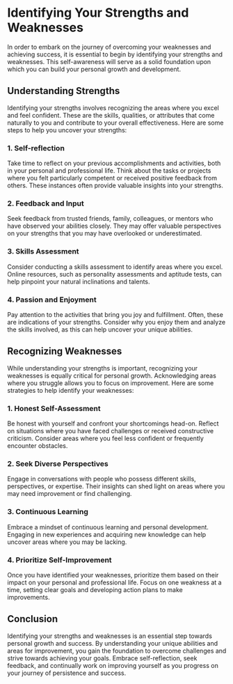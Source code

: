 Identifying Your Strengths and Weaknesses
====================================================

In order to embark on the journey of overcoming your weaknesses and achieving success, it is essential to begin by identifying your strengths and weaknesses. This self-awareness will serve as a solid foundation upon which you can build your personal growth and development.

Understanding Strengths
-----------------------

Identifying your strengths involves recognizing the areas where you excel and feel confident. These are the skills, qualities, or attributes that come naturally to you and contribute to your overall effectiveness. Here are some steps to help you uncover your strengths:

### 1. Self-reflection

Take time to reflect on your previous accomplishments and activities, both in your personal and professional life. Think about the tasks or projects where you felt particularly competent or received positive feedback from others. These instances often provide valuable insights into your strengths.

### 2. Feedback and Input

Seek feedback from trusted friends, family, colleagues, or mentors who have observed your abilities closely. They may offer valuable perspectives on your strengths that you may have overlooked or underestimated.

### 3. Skills Assessment

Consider conducting a skills assessment to identify areas where you excel. Online resources, such as personality assessments and aptitude tests, can help pinpoint your natural inclinations and talents.

### 4. Passion and Enjoyment

Pay attention to the activities that bring you joy and fulfillment. Often, these are indications of your strengths. Consider why you enjoy them and analyze the skills involved, as this can help uncover your unique abilities.

Recognizing Weaknesses
----------------------

While understanding your strengths is important, recognizing your weaknesses is equally critical for personal growth. Acknowledging areas where you struggle allows you to focus on improvement. Here are some strategies to help identify your weaknesses:

### 1. Honest Self-Assessment

Be honest with yourself and confront your shortcomings head-on. Reflect on situations where you have faced challenges or received constructive criticism. Consider areas where you feel less confident or frequently encounter obstacles.

### 2. Seek Diverse Perspectives

Engage in conversations with people who possess different skills, perspectives, or expertise. Their insights can shed light on areas where you may need improvement or find challenging.

### 3. Continuous Learning

Embrace a mindset of continuous learning and personal development. Engaging in new experiences and acquiring new knowledge can help uncover areas where you may be lacking.

### 4. Prioritize Self-Improvement

Once you have identified your weaknesses, prioritize them based on their impact on your personal and professional life. Focus on one weakness at a time, setting clear goals and developing action plans to make improvements.

Conclusion
----------

Identifying your strengths and weaknesses is an essential step towards personal growth and success. By understanding your unique abilities and areas for improvement, you gain the foundation to overcome challenges and strive towards achieving your goals. Embrace self-reflection, seek feedback, and continually work on improving yourself as you progress on your journey of persistence and success.
